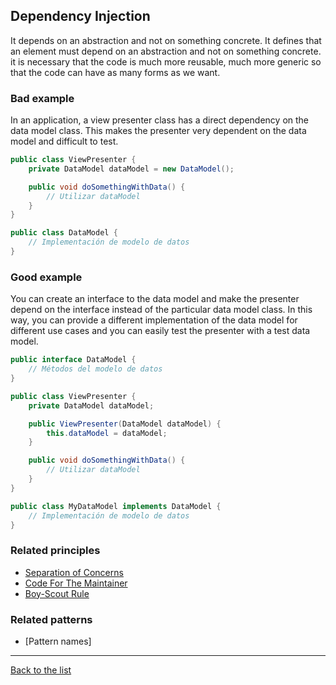 ## Dependency Injection

It depends on an abstraction and not on something concrete. It defines that an element must depend on an abstraction and not on something concrete. it is necessary that the code is much more reusable, much more generic so that the code can have as many forms as we want. 

### Bad example

In an application, a view presenter class has a direct dependency on the data model class. This makes the presenter very dependent on the data model and difficult to test.

```Java
public class ViewPresenter {
    private DataModel dataModel = new DataModel();

    public void doSomethingWithData() {
        // Utilizar dataModel
    }
}

public class DataModel {
    // Implementación de modelo de datos
}

```

### Good example

You can create an interface to the data model and make the presenter depend on the interface instead of the particular data model class. In this way, you can provide a different implementation of the data model for different use cases and you can easily test the presenter with a test data model.

```Java
public interface DataModel {
    // Métodos del modelo de datos
}

public class ViewPresenter {
    private DataModel dataModel;

    public ViewPresenter(DataModel dataModel) {
        this.dataModel = dataModel;
    }

    public void doSomethingWithData() {
        // Utilizar dataModel
    }
}

public class MyDataModel implements DataModel {
    // Implementación de modelo de datos
}
```

### Related principles

- [Separation of Concerns](../../principles/general/separationofconcerns.md)
- [Code For The Maintainer](../../principles/general/codeformantainer.md)
- [Boy-Scout Rule](../../principles/general/boyscoutrule.md)

### Related patterns

- [Pattern names]

---
[Back to the list](./README.md)